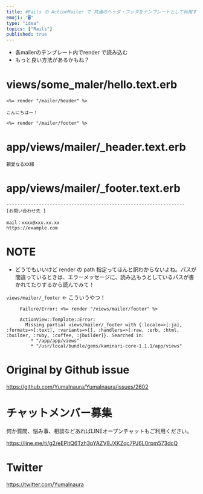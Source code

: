 ```yaml
---
title: #Rails の ActionMailer で 共通のヘッダ・フッタをテンプレートとして利用する
emoji: "🖥"
type: "idea"
topics: ["Rails"]
published: true
---
```


- 各mailerのテンプレート内でrender で読み込む
- もっと良い方法があるかもね？

# views/some_maler/hello.text.erb

```
<%= render "/mailer/header" %>

こんにちはー！

<%= render "/mailer/footer" %>
```

# app/views/mailer/_header.text.erb

```
親愛なるXX様

```

# app/views/mailer/_footer.text.erb

```
------------------------------------------------------------------
[お問い合わせ先 ]

mail：xxxx@xxx.xx.xx
https://example.com
```

# NOTE

- どうでもいいけど render の path 指定ってほんと訳わからないよね。パスが間違っているときは、エラーメッセージに、読み込もうとしているパスが書かれてたりするから読んでみて！

`views/mailer/_footer` <- こういうやつ！

```
     Failure/Error: <%= render "/views/mailer/footer" %>

     ActionView::Template::Error:
       Missing partial views/mailer/_footer with {:locale=>[:ja], :formats=>[:text], :variants=>[], :handlers=>[:raw, :erb, :html, :builder, :ruby, :coffee, :jbuilder]}. Searched in:
         * "/app/app/views"
         * "/usr/local/bundle/gems/kaminari-core-1.1.1/app/views"
```



# Original by Github issue

https://github.com/YumaInaura/YumaInaura/issues/2602








<!-- Update From Qiita API -->

# チャットメンバー募集


何か質問、悩み事、相談などあればLINEオープンチャットもご利用ください。

https://line.me/ti/g2/eEPltQ6Tzh3pYAZV8JXKZqc7PJ6L0rpm573dcQ





# Twitter


https://twitter.com/YumaInaura


<!-- Update From Qiita API -->


